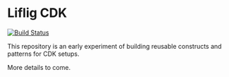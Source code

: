 # Liflig CDK

[![Build Status](https://jenkins.capra.tv/buildStatus/icon?job=cals-libs/liflig-cdk/master)](https://jenkins.capra.tv/job/cals-libs/job/liflig-cdk/job/master)

This repository is an early experiment of building reusable
constructs and patterns for CDK setups.

More details to come.
